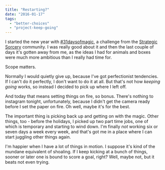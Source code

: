 ```yaml
---
title: "Restarting?"
date: "2016-01-17"
tags: 
  - "better-choices"
  - "project-keep-going"
---
```


I started the new year with [#31daysofmagic](https://www.instagram.com/p/_gxKR8siEa/), a challenge from the [Strategic Sorcery](http://www.inominandum.com/blog/) community. I was really good about it and then the last couple of days it's gotten away from me, as the ideas I had for animals and boxes were much more ambitious than I really had time for.

Scope matters.

Normally I would quietly give up, because I've got perfectionist tendencies. If I can't do it perfectly, I don't want to do it at all. But that's not how _keeping going_ works, so instead I decided to pick up where I left off.

And today that means setting things on fire, so bonus. There's nothing to instagram tonight, unfortunately, because I didn't get the camera ready before I set the paper on fire. Oh well, maybe it's for the best.

The important thing is picking back up and getting on with the magic. Other things, too - before the holidays, I picked up two part time jobs, one of which is temporary and starting to wind down. I'm finally _not_ working six or seven days a week every week, and that's got me in a place where I can start juggling other things again.

I'm happier when I have a lot of things in motion. I suppose it's kind of the mundane equivalent of shoaling. If I keep kicking at a bunch of things, sooner or later one is bound to score a goal, right? Well, maybe not, but it beats not even trying.
